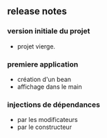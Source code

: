 ## release notes

### version initiale du projet
- projet vierge.

### premiere application
- création d'un bean 
- affichage dans le main

### injections de dépendances
- par les modificateurs
- par le constructeur